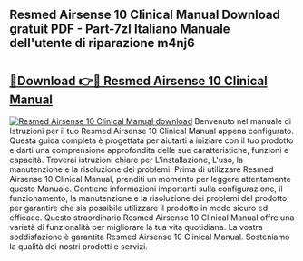 ## Resmed Airsense 10 Clinical Manual Download gratuit PDF - Part-7zI Italiano Manuale dell'utente di riparazione m4nj6

# <h2><a href="http://dfaibmz.blite.top/?on=Resmed+Airsense+10+Clinical+Manual">🔗Download 👉🔴 Resmed Airsense 10 Clinical Manual</a></h2>

[![Resmed Airsense 10 Clinical Manual download](https://i.imgur.com/lujVjoI.png)](http://dfaibmz.blite.top/?on=Resmed+Airsense+10+Clinical+Manual)
Benvenuto nel manuale di Istruzioni per il tuo Resmed Airsense 10 Clinical Manual appena configurato. Questa guida completa è progettata per aiutarti a iniziare con il tuo prodotto e darti una comprensione approfondita delle sue caratteristiche, funzioni e capacità. Troverai istruzioni chiare per L'installazione, L'uso, la manutenzione e la risoluzione dei problemi. Prima di utilizzare Resmed Airsense 10 Clinical Manual, prenditi un momento per leggere attentamente questo Manuale. Contiene informazioni importanti sulla configurazione, il funzionamento, la manutenzione e la risoluzione dei problemi del prodotto per garantire che sia possibile utilizzare il prodotto in modo sicuro ed efficace. Questo straordinario Resmed Airsense 10 Clinical Manual offre una varietà di funzionalità per migliorare la tua vita quotidiana. La vostra soddisfazione è garantita Resmed Airsense 10 Clinical Manual. Sosteniamo la qualità dei nostri prodotti e servizi.
